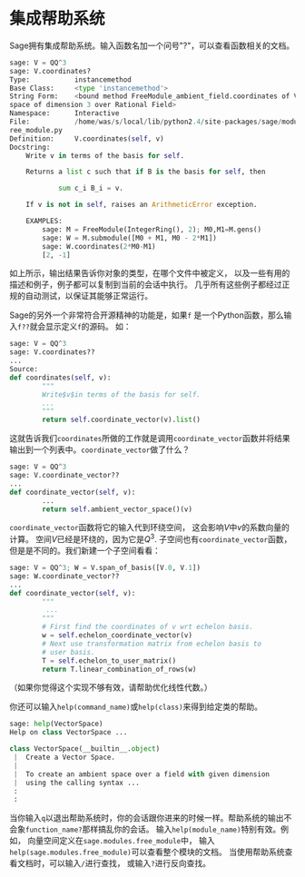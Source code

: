 集成帮助系统
===

Sage拥有集成帮助系统。输入函数名加一个问号"?"，可以查看函数相关的文档。
```py
sage: V = QQ^3
sage: V.coordinates?
Type:           instancemethod
Base Class:     <type 'instancemethod'>
String Form:    <bound method FreeModule_ambient_field.coordinates of Vector 
space of dimension 3 over Rational Field>
Namespace:      Interactive
File:           /home/was/s/local/lib/python2.4/site-packages/sage/modules/f
ree_module.py
Definition:     V.coordinates(self, v)
Docstring:
    Write v in terms of the basis for self.

    Returns a list c such that if B is the basis for self, then

            sum c_i B_i = v.

    If v is not in self, raises an ArithmeticError exception.

    EXAMPLES:
        sage: M = FreeModule(IntegerRing(), 2); M0,M1=M.gens()
        sage: W = M.submodule([M0 + M1, M0 - 2*M1])
        sage: W.coordinates(2*M0-M1)
        [2, -1]
```


如上所示，输出结果告诉你对象的类型，在哪个文件中被定义，
以及一些有用的描述和例子，例子都可以复制到当前的会话中执行。
几乎所有这些例子都经过正规的自动测试，以保证其能够正常运行。

Sage的另外一个非常符合开源精神的功能是，如果`f`
是一个Python函数，那么输入`f??`就会显示定义`f`的源码。 如：
```py
sage: V = QQ^3
sage: V.coordinates??
...
Source:
def coordinates(self, v):
        """
        Write$v$in terms of the basis for self.
        ...
        """
        return self.coordinate_vector(v).list()
```


这就告诉我们`coordinates`所做的工作就是调用`coordinate_vector`函数并将结果输出到一个列表中。`coordinate_vector`做了什么？
```py
sage: V = QQ^3
sage: V.coordinate_vector??
...
def coordinate_vector(self, v):
        ...
        return self.ambient_vector_space()(v)
```


`coordinate_vector`函数将它的输入代到环绕空间， 这会影响$V$中$v$的系数向量的计算。 空间$V$已经是环绕的，因为它是$Q^3$. 子空间也有`coordinate_vector`函数，但是是不同的。我们新建一个子空间看看：
```py
sage: V = QQ^3; W = V.span_of_basis([V.0, V.1])
sage: W.coordinate_vector??
...
def coordinate_vector(self, v):
        """
         ...
        """
        # First find the coordinates of v wrt echelon basis.
        w = self.echelon_coordinate_vector(v)
        # Next use transformation matrix from echelon basis to
        # user basis.
        T = self.echelon_to_user_matrix()
        return T.linear_combination_of_rows(w)
```


（如果你觉得这个实现不够有效，请帮助优化线性代数。）

你还可以输入`help(command_name)`或`help(class)`来得到给定类的帮助。
```py
sage: help(VectorSpace)
Help on class VectorSpace ...

class VectorSpace(__builtin__.object)
 |  Create a Vector Space.
 |
 |  To create an ambient space over a field with given dimension
 |  using the calling syntax ...
 :
 : 
```


当你输入`q`以退出帮助系统时，你的会话跟你进来的时候一样。帮助系统的输出不会象`function_name?`那样搞乱你的会话。 输入`help(module_name)`特别有效。例如， 向量空间定义在`sage.modules.free_module`中， 输入`help(sage.modules.free_module)`可以查看整个模块的文档。 当使用帮助系统查看文档时，可以输入`/`进行查找， 或输入`?`进行反向查找。
